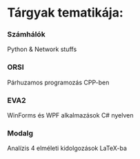 # Tárgyak tematikája:

### Számhálók
Python & Network stuffs

### ORSI
Párhuzamos programozás CPP-ben

### EVA2
WinForms és WPF alkalmazások C# nyelven

### Modalg
Analízis 4 elméleti kidolgozások LaTeX-ba
